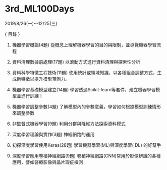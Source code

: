 # 3rd_ML100Days
2019/8/26(一)～12/25(三)

{ 目錄 }
1. 機器學習概論(4題)
從概念上理解機器學習的目的與限制，並導覽機器學習流程

2. 資料清理數據前處理(17題)
以滾動方式進行資料清理與探索性分析

3. 資料科學特徵工程技術(11題)
使用統計或領域知識，以各種組合調整方式，生成新特徵以提升模型預測力。

4. 機器學習基礎模型建立(14題)
學習透過Scikit-learn等套件，建立機器學習模型並進行訓練！

5. 機器學習調整參數(4題)
了解模型內的參數意義，學習如何根據模型訓練情形來調整參數

6. 非監督式機器學習(9題)
利用分群與降維方法探索資料模式

7. 深度學習理論與實作(3題)
神經網路的運用

8. 初探深度學習使用Keras(28題)
學習機器學習(ML)與深度學習( DL) 的好幫手

9. 深度學習應用卷積神經網路(9題)
卷積神經網路(CNN)常用於影像辨識的各種應用，譬如醫療影像與晶片瑕疵檢測

